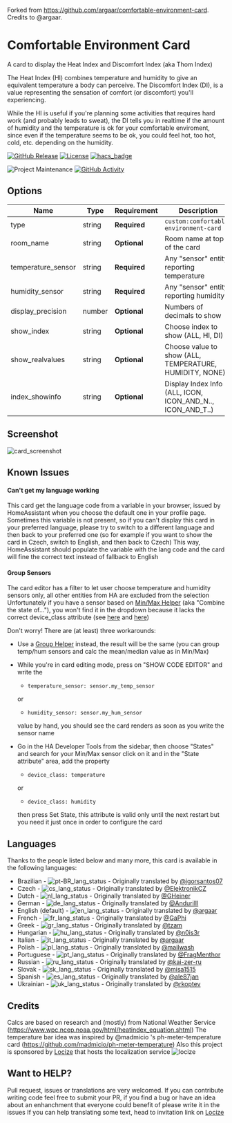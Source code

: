 Forked from https://github.com/argaar/comfortable-environment-card. Credits to @argaar.

# Comfortable Environment Card

A card to display the Heat Index and Discomfort Index (aka Thom Index)

The Heat Index (HI) combines temperature and humidity to give an equivalent temperature a body can perceive.
The Discomfort Index (DI), is a value representing the sensation of comfort (or discomfort) you'll experiencing.

While the HI is useful if you're planning some activities that requires hard work (and probably leads to sweat),
the DI tells you in realtime if the amount of humidity and the temperature is ok for your comfortable enviroment,
since even if the temperature seems to be ok, you could feel hot, too hot, cold, etc. depending on the humidity.

[![GitHub Release][releases-shield]][releases]
[![License][license-shield]](LICENSE)
[![hacs_badge](https://img.shields.io/badge/HACS-DEFAULT-41BDF5.svg?style=for-the-badge)](https://github.com/hacs/integration)

![Project Maintenance][maintenance-shield]
[![GitHub Activity][commits-shield]][commits]

## Options

| Name               | Type    | Requirement  | Description                                                | Default  |
| ------------------ | ------- | ------------ | -----------------------------------------------------------| -------- |
| type               | string  | **Required** | `custom:comfortable-environment-card`                      |          |
| room_name          | string  | **Optional** | Room name at top of the card                               | ""       |
| temperature_sensor | string  | **Required** | Any "sensor" entity reporting temperature                  |          |
| humidity_sensor    | string  | **Required** | Any "sensor" entity reporting humidity                     |          |
| display_precision  | number  | **Optional** | Numbers of decimals to show                                | 1        |
| show_index         | string  | **Optional** | Choose index to show (ALL, HI, DI)                         | ALL      |
| show_realvalues    | string  | **Optional** | Choose value to show (ALL, TEMPERATURE, HUMIDITY, NONE)    | ALL      |
| index_showinfo     | string  | **Optional** | Display Index Info (ALL, ICON, ICON_AND_N.., ICON_AND_T..) | ALL      |

## Screenshot

![card_screenshot][screenshot]

## Known Issues

#### Can't get my language working

This card get the language code from a variable in your browser, issued by HomeAssistant when you choose the default one in your profile page.
Sometimes this variable is not present, so if you can't display this card in your preferred language, please try to switch to a different language
and then back to your preferred one (so for example if you want to show the card in Czech, switch to English, and then back to Czech)
This way, HomeAssistant should populate the variable with the lang code and the card will fine the correct text instead of fallback to English

#### Group Sensors
The card editor has a filter to let user choose temperature and humidity sensors only, all other entities from HA are excluded from the selection
Unfortunately if you have a sensor based on [Min/Max Helper](https://www.home-assistant.io/integrations/min_max/) (aka "Combine the state of..."),
you won't find it in the dropdown because it lacks the correct device_class attribute (see [here](https://github.com/home-assistant/core/issues/76003) and [here](https://github.com/home-assistant/core/issues/78979))

Don't worry! There are (at least) three workarounds:

- Use a [Group Helper](https://www.home-assistant.io/integrations/group/#sensor-groups) instead, the result will be the same (you can group temp/hum sensors and calc the mean/median value as in Min/Max)

- While you're in card editing mode, press on "SHOW CODE EDITOR" and write the

    * `temperature_sensor: sensor.my_temp_sensor`

  or

    * `humidity_sensor: sensor.my_hum_sensor`

  value by hand, you should see the card renders as soon as you write the sensor name

- Go in the HA Developer Tools from the sidebar, then choose "States" and search for your Min/Max sensor
  click on it and in the "State attribute" area, add the property

    * `device_class: temperature`

  or

    * `device_class: humidity`

  then press Set State, this attribute is valid only until the next restart but you need it just once in order to configure the card

## Languages

Thanks to the people listed below and many more, this card is available in the following languages:

* Brazilian - ![pt-BR_lang_status][trans_pt-BR_lang] - Originally translated by [@igorsantos07](https://github.com/igorsantos07)
* Czech - ![cs_lang_status][trans_cs_lang] - Originally translated by [@ElektronikCZ](https://github.com/ElektronikCZ)
* Dutch - ![nl_lang_status][trans_nl_lang] - Originally translated by [@GHeiner](https://github.com/GHeiner)
* German - ![de_lang_status][trans_de_lang] - Originally translated by [@Andurilll](https://github.com/Andurilll)
* English (default) - ![en_lang_status][trans_en_lang] - Originally translated by [@argaar](https://github.com/argaar)
* French - ![fr_lang_status][trans_fr_lang] - Originally translated by [@GaPhi](https://github.com/GaPhi)
* Greek - ![gr_lang_status][trans_gr_lang] - Originally translated by [@tzam](https://github.com/tzamer)
* Hungarian - ![hu_lang_status][trans_hu_lang] - Originally translated by [@n0is3r](https://github.com/n0is3r)
* Italian - ![it_lang_status][trans_it_lang] - Originally translated by [@argaar](https://github.com/argaar)
* Polish - ![pl_lang_status][trans_pl_lang] - Originally translated by [@mailwash](https://github.com/mailwash)
* Portuguese - ![pt_lang_status][trans_pt_lang] - Originally translated by [@FragMenthor](https://github.com/FragMenthor)
* Russian - ![ru_lang_status][trans_ru_lang] - Originally translated by [@kai-zer-ru](https://github.com/kai-zer-ru)
* Slovak - ![sk_lang_status][trans_sk_lang] - Originally translated by [@misa1515](https://github.com/misa1515)
* Spanish - ![es_lang_status][trans_es_lang] - Originally translated by [@ale87jan](https://github.com/ale87jan)
* Ukrainian - ![uk_lang_status][trans_uk_lang] - Originally translated by [@rkoptev](https://github.com/rkoptev)

## Credits

Calcs are based on research and (mostly) from National Weather Service (https://www.wpc.ncep.noaa.gov/html/heatindex_equation.shtml)
The temperature bar idea was inspired by @madmicio 's ph-meter-temperature card (https://github.com/madmicio/ph-meter-temperature)
Also this project is sponsored by [Locize](https://locize.com/) that hosts the localization service ![locize][locize_logo]

## Want to HELP?

Pull request, issues or translations are very welcomed.
If you can contribute writing code feel free to submit your PR, if you find a bug or have an idea about an enhanchment that everyone could benefit of please write it in the issues
If you can help translating some text, head to invitation link on [Locize](https://www.locize.app/register?invitation=gqBA02mq7U4wJOdIsM4eRzaJ25S5Va1uq11ti6tIDCHlAddKFxm4ewyfPIoXA2Sm)

[screenshot]: https://raw.githubusercontent.com/argaar/comfortable-environment-card/main/screenshot.png
[commits-shield]: https://img.shields.io/github/commit-activity/y/argaar/comfortable-environment-card.svg?style=for-the-badge
[commits]: https://github.com/argaar/comfortable-environment-card/commits/master
[license-shield]: https://img.shields.io/github/license/argaar/comfortable-environment-card.svg?style=for-the-badge
[maintenance-shield]: https://img.shields.io/maintenance/yes/2024.svg?style=for-the-badge
[releases-shield]: https://img.shields.io/github/release/argaar/comfortable-environment-card.svg?style=for-the-badge
[releases]: https://github.com/argaar/comfortable-environment-card/releases
[locize_logo]: https://raw.githubusercontent.com/argaar/comfortable-environment-card/main/locize.svg

[trans_en_lang]:https://img.shields.io/badge/dynamic/json.svg?style=plastic&color=2096F3&label=locize&query=%24.versions%5B'latest'%5D.languages%5B'en'%5D.translatedPercentage&url=https://api.locize.app/badgedata/535e704d-ed8a-4d1d-88b6-f29e6a61507a&suffix=%+translated&link=https://www.locize.com&prefix=en:+

[trans_it_lang]:https://img.shields.io/badge/dynamic/json.svg?style=plastic&color=2096F3&label=locize&query=%24.versions%5B'latest'%5D.languages%5B'it'%5D.translatedPercentage&url=https://api.locize.app/badgedata/535e704d-ed8a-4d1d-88b6-f29e6a61507a&suffix=%+translated&link=https://www.locize.com&prefix=it:+

[trans_cs_lang]:https://img.shields.io/badge/dynamic/json.svg?style=plastic&color=2096F3&label=locize&query=%24.versions%5B'latest'%5D.languages%5B'cs'%5D.translatedPercentage&url=https://api.locize.app/badgedata/535e704d-ed8a-4d1d-88b6-f29e6a61507a&suffix=%+translated&link=https://www.locize.com&prefix=cs:+

[trans_de_lang]:https://img.shields.io/badge/dynamic/json.svg?style=plastic&color=2096F3&label=locize&query=%24.versions%5B'latest'%5D.languages%5B'de'%5D.translatedPercentage&url=https://api.locize.app/badgedata/535e704d-ed8a-4d1d-88b6-f29e6a61507a&suffix=%+translated&link=https://www.locize.com&prefix=de:+

[trans_es_lang]:https://img.shields.io/badge/dynamic/json.svg?style=plastic&color=2096F3&label=locize&query=%24.versions%5B'latest'%5D.languages%5B'es'%5D.translatedPercentage&url=https://api.locize.app/badgedata/535e704d-ed8a-4d1d-88b6-f29e6a61507a&suffix=%+translated&link=https://www.locize.com&prefix=es:+

[trans_fr_lang]:https://img.shields.io/badge/dynamic/json.svg?style=plastic&color=2096F3&label=locize&query=%24.versions%5B'latest'%5D.languages%5B'fr'%5D.translatedPercentage&url=https://api.locize.app/badgedata/535e704d-ed8a-4d1d-88b6-f29e6a61507a&suffix=%+translated&link=https://www.locize.com&prefix=fr:+

[trans_gr_lang]:https://img.shields.io/badge/dynamic/json.svg?style=plastic&color=2096F3&label=locize&query=%24.versions%5B'latest'%5D.languages%5B'gr'%5D.translatedPercentage&url=https://api.locize.app/badgedata/535e704d-ed8a-4d1d-88b6-f29e6a61507a&suffix=%+translated&link=https://www.locize.com&prefix=gr:+

[trans_hu_lang]:https://img.shields.io/badge/dynamic/json.svg?style=plastic&color=2096F3&label=locize&query=%24.versions%5B'latest'%5D.languages%5B'hu'%5D.translatedPercentage&url=https://api.locize.app/badgedata/535e704d-ed8a-4d1d-88b6-f29e6a61507a&suffix=%+translated&link=https://www.locize.com&prefix=hu:+

[trans_nl_lang]:https://img.shields.io/badge/dynamic/json.svg?style=plastic&color=2096F3&label=locize&query=%24.versions%5B'latest'%5D.languages%5B'nl'%5D.translatedPercentage&url=https://api.locize.app/badgedata/535e704d-ed8a-4d1d-88b6-f29e6a61507a&suffix=%+translated&link=https://www.locize.com&prefix=nl:+

[trans_pl_lang]:https://img.shields.io/badge/dynamic/json.svg?style=plastic&color=2096F3&label=locize&query=%24.versions%5B'latest'%5D.languages%5B'pl'%5D.translatedPercentage&url=https://api.locize.app/badgedata/535e704d-ed8a-4d1d-88b6-f29e6a61507a&suffix=%+translated&link=https://www.locize.com&prefix=pl:+

[trans_pt_lang]:https://img.shields.io/badge/dynamic/json.svg?style=plastic&color=2096F3&label=locize&query=%24.versions%5B'latest'%5D.languages%5B'pt'%5D.translatedPercentage&url=https://api.locize.app/badgedata/535e704d-ed8a-4d1d-88b6-f29e6a61507a&suffix=%+translated&link=https://www.locize.com&prefix=pt:+

[trans_pt-BR_lang]:https://img.shields.io/badge/dynamic/json.svg?style=plastic&color=2096F3&label=locize&query=%24.versions%5B'latest'%5D.languages%5B'pt-BR'%5D.translatedPercentage&url=https://api.locize.app/badgedata/535e704d-ed8a-4d1d-88b6-f29e6a61507a&suffix=%+translated&link=https://www.locize.com&prefix=pt-BR:+

[trans_ru_lang]:https://img.shields.io/badge/dynamic/json.svg?style=plastic&color=2096F3&label=locize&query=%24.versions%5B'latest'%5D.languages%5B'ru'%5D.translatedPercentage&url=https://api.locize.app/badgedata/535e704d-ed8a-4d1d-88b6-f29e6a61507a&suffix=%+translated&link=https://www.locize.com&prefix=ru:+

[trans_sk_lang]:https://img.shields.io/badge/dynamic/json.svg?style=plastic&color=2096F3&label=locize&query=%24.versions%5B'latest'%5D.languages%5B'sk'%5D.translatedPercentage&url=https://api.locize.app/badgedata/535e704d-ed8a-4d1d-88b6-f29e6a61507a&suffix=%+translated&link=https://www.locize.com&prefix=sk:+

[trans_uk_lang]:https://img.shields.io/badge/dynamic/json.svg?style=plastic&color=2096F3&label=locize&query=%24.versions%5B'latest'%5D.languages%5B'uk'%5D.translatedPercentage&url=https://api.locize.app/badgedata/535e704d-ed8a-4d1d-88b6-f29e6a61507a&suffix=%+translated&link=https://www.locize.com&prefix=uk:+